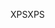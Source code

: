 <span data-ttu-id="e4892-101">XPS</span><span class="sxs-lookup"><span data-stu-id="e4892-101">XPS</span></span>